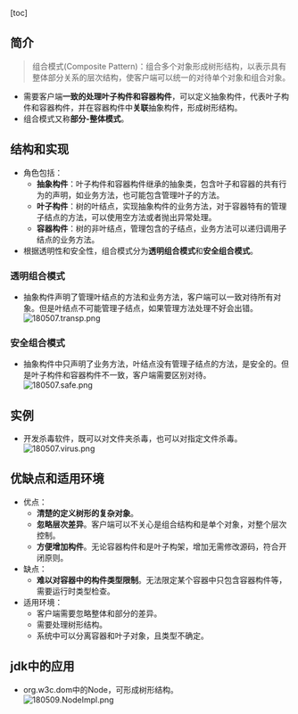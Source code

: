 [toc]
## 简介 ##
> 组合模式(Composite Pattern)：组合多个对象形成树形结构，以表示具有整体部分关系的层次结构，使客户端可以统一的对待单个对象和组合对象。

- 需要客户端**一致的处理叶子构件和容器构件**，可以定义抽象构件，代表叶子构件和容器构件，并在容器构件中**关联**抽象构件，形成树形结构。
- 组合模式又称**部分-整体模式**。

## 结构和实现 ##
- 角色包括：
    - **抽象构件**：叶子构件和容器构件继承的抽象类，包含叶子和容器的共有行为的声明，如业务方法，也可能包含管理叶子的方法。
    - **叶子构件**：树的叶结点，实现抽象构件的业务方法，对于容器特有的管理子结点的方法，可以使用空方法或者抛出异常处理。
    - **容器构件**：树的非叶结点，管理包含的子结点，业务方法可以递归调用子结点的业务方法。
- 根据透明性和安全性，组合模式分为**透明组合模式**和**安全组合模式**。

### 透明组合模式 ###
- 抽象构件声明了管理叶结点的方法和业务方法，客户端可以一致对待所有对象。但是叶结点不可能管理子结点，如果管理方法处理不好会出错。<br>![180507.transp.png](https://img-blog.csdn.net/2018050812472417)

### 安全组合模式 ###
- 抽象构件中只声明了业务方法，叶结点没有管理子结点的方法，是安全的。但是叶子构件和容器构件不一致，客户端需要区别对待。<br>![180507.safe.png](https://img-blog.csdn.net/20180508125049430)

## 实例 ##
- 开发杀毒软件，既可以对文件夹杀毒，也可以对指定文件杀毒。<br>![180507.virus.png](https://img-blog.csdn.net/20180508125558727)

## 优缺点和适用环境 ##
- 优点：
    - **清楚的定义树形的复杂对象**。
    - **忽略层次差异**。客户端可以不关心是组合结构和是单个对象，对整个层次控制。
    - **方便增加构件**。无论容器构件和是叶子构架，增加无需修改源码，符合开闭原则。
- 缺点：
    - **难以对容器中的构件类型限制**。无法限定某个容器中只包含容器构件等，需要运行时类型检查。
- 适用环境：
    - 客户端需要忽略整体和部分的差异。
    - 需要处理树形结构。
    - 系统中可以分离容器和叶子对象，且类型不确定。

## jdk中的应用 ##
- org.w3c.dom中的Node，可形成树形结构。<br>![180509.NodeImpl.png](https://img-blog.csdn.net/20180509232433131)